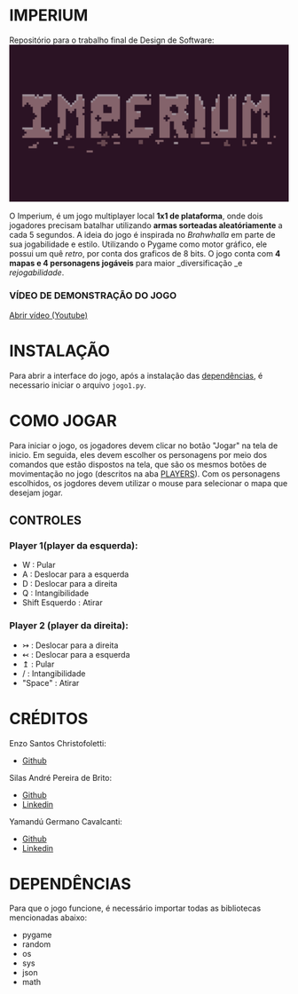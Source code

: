 # IMPERIUM
Repositório para o trabalho final de Design de Software:
![](https://raw.githubusercontent.com/SilasAPB/Pygame/0ecbaee53d956621f996839c56b9e10b73da0903/jogo/assets/img/ImperiumMinimal.png)

O Imperium, é um jogo multiplayer local **1x1 de plataforma**, onde dois jogadores precisam batalhar utilizando **armas sorteadas aleatóriamente** a cada 5 segundos.
A ideia do jogo é inspirada no _Brahwhalla_ em parte de sua jogabilidade e estilo. Utilizando o Pygame como motor gráfico, ele possui um quê _retro_, por conta dos graficos de 8 bits.
O jogo conta com **4 mapas e 4 personagens jogáveis** para maior _diversificação _e _rejogabilidade_.
### VÍDEO DE DEMONSTRAÇÃO DO JOGO
[Abrir vídeo (Youtube)](https://www.youtube.com/watch?v=njqOKVL91vQ)

# INSTALAÇÃO

Para abrir a interface do jogo, após a instalação das [dependências](https://github.com/SilasAPB/Pygame/edit/main/README.md#DEPENDÊNCIAS), é necessario iniciar o arquivo `jogo1.py`.

# COMO JOGAR

Para iniciar o jogo, os jogadores devem clicar no botão "Jogar" na tela de inicio. Em seguida, eles devem escolher os personagens por meio dos comandos que estão dispostos na tela, que são os mesmos botões de movimentação no jogo (descritos na aba [PLAYERS](https://github.com/SilasAPB/Pygame/edit/main/README.md#CONTROLES)). Com os personagens escolhidos, os jogdores devem utilizar o mouse para selecionar o mapa que desejam jogar.

## CONTROLES
### Player 1(player da esquerda):

* W : Pular
* A : Deslocar para a esquerda 
* D : Deslocar para a direita
* Q : Intangibilidade 
* Shift Esquerdo : Atirar


### Player 2 (player da direita):

* ↣ : Deslocar para a direita
* ↢ : Deslocar para a esquerda
* ↥ : Pular
* / : Intangibilidade
* "Space" : Atirar


# CRÉDITOS

Enzo Santos Christofoletti:
* [Github](https://github.com/enzochristo)

Silas André Pereira de Brito:
* [Github](https://github.com/SilasAPB)
* [Linkedin](https://www.linkedin.com/in/silas-pereira-09198620b/)

Yamandú Germano Cavalcanti:
* [Github](https://github.com/YamanduGermano)
* [Linkedin](https://www.linkedin.com/in/yamandu-germano/)


# DEPENDÊNCIAS

Para que o jogo funcione, é necessário importar todas as bibliotecas mencionadas abaixo:
* pygame
* random
* os
* sys 
* json
* math

